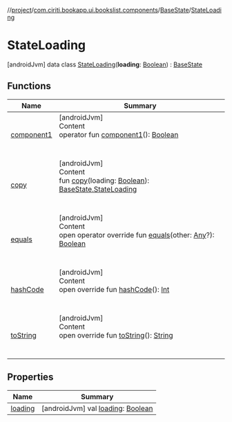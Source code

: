 //[project](../../../index.md)/[com.ciriti.bookapp.ui.bookslist.components](../../index.md)/[BaseState](../index.md)/[StateLoading](index.md)



# StateLoading  
 [androidJvm] data class [StateLoading](index.md)(**loading**: [Boolean](https://kotlinlang.org/api/latest/jvm/stdlib/kotlin/-boolean/index.html)) : [BaseState](../index.md)   


## Functions  
  
|  Name|  Summary| 
|---|---|
| [component1](component1.md)| [androidJvm]  <br>Content  <br>operator fun [component1](component1.md)(): [Boolean](https://kotlinlang.org/api/latest/jvm/stdlib/kotlin/-boolean/index.html)  <br><br><br>
| [copy](copy.md)| [androidJvm]  <br>Content  <br>fun [copy](copy.md)(loading: [Boolean](https://kotlinlang.org/api/latest/jvm/stdlib/kotlin/-boolean/index.html)): [BaseState.StateLoading](index.md)  <br><br><br>
| [equals](https://kotlinlang.org/api/latest/jvm/stdlib/kotlin/-any/equals.html)| [androidJvm]  <br>Content  <br>open operator override fun [equals](https://kotlinlang.org/api/latest/jvm/stdlib/kotlin/-any/equals.html)(other: [Any](https://kotlinlang.org/api/latest/jvm/stdlib/kotlin/-any/index.html)?): [Boolean](https://kotlinlang.org/api/latest/jvm/stdlib/kotlin/-boolean/index.html)  <br><br><br>
| [hashCode](https://kotlinlang.org/api/latest/jvm/stdlib/kotlin/-any/hash-code.html)| [androidJvm]  <br>Content  <br>open override fun [hashCode](https://kotlinlang.org/api/latest/jvm/stdlib/kotlin/-any/hash-code.html)(): [Int](https://kotlinlang.org/api/latest/jvm/stdlib/kotlin/-int/index.html)  <br><br><br>
| [toString](https://kotlinlang.org/api/latest/jvm/stdlib/kotlin/-any/to-string.html)| [androidJvm]  <br>Content  <br>open override fun [toString](https://kotlinlang.org/api/latest/jvm/stdlib/kotlin/-any/to-string.html)(): [String](https://kotlinlang.org/api/latest/jvm/stdlib/kotlin/-string/index.html)  <br><br><br>


## Properties  
  
|  Name|  Summary| 
|---|---|
| [loading](index.md#com.ciriti.bookapp.ui.bookslist.components/BaseState.StateLoading/loading/#/PointingToDeclaration/)|  [androidJvm] val [loading](index.md#com.ciriti.bookapp.ui.bookslist.components/BaseState.StateLoading/loading/#/PointingToDeclaration/): [Boolean](https://kotlinlang.org/api/latest/jvm/stdlib/kotlin/-boolean/index.html)   <br>

